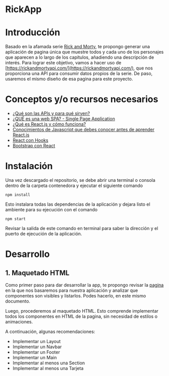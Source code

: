 # RickApp

# Introducción

Basado en la afamada serie [Rick and Morty](https://es.wikipedia.org/wiki/Rick_y_Morty), te propongo generar una aplicación de pagina única que muestre todos y cada uno de los personajes que aparecen a lo largo de los capítulos, añadiendo una descripción de interés. Para lograr este objetivo, vamos a hacer uso de [https://rickandmortyapi.com/](https://rickandmortyapi.com/), que nos proporciona una API para consumir datos propios de la serie. De paso, usaremos el mismo diseño de esa pagina para este proyecto.

# Conceptos y/o recursos necesarios

- [¿Qué son las APIs y para qué sirven?](https://youtu.be/u2Ms34GE14U)
- [¿QUÉ es una web SPA? - Single Page Application](https://youtu.be/Fr5QGdJZBVo)
- [¿Qué es React.js y cómo funciona?](https://youtu.be/lWQ69WX7-hA)
- [Conocimientos de Javascript que debes conocer antes de aprender React.js](https://dev.to/programador51/conocimientos-de-javascript-que-debes-conocer-antes-de-aprender-react-js-4j67)
- [React con Hooks](https://bluuweb.github.io/react/)
- [Bootstrap con React](https://react-bootstrap.github.io/)

# Instalación

Una vez descargado el repositorio, se debe abrir una terminal o consola dentro de la carpeta contenedora y ejecutar el siguiente comando

```shell
npm install
```

Esto instalara todas las dependencias de la aplicación y dejara listo el ambiente para su ejecución con el comando 

```shell
npm start
```

Revisar la salida de este comando en terminal para saber la dirección y el puerto de ejecución de la aplicación.

# Desarrollo

## 1. Maquetado HTML

Como primer paso para dar desarrollar la app, te propongo revisar la [pagina](https://rickandmortyapi.com/) en la que nos basaremos para nuestra aplicación y analizar que componentes son visibles y listarlos. Podes hacerlo, en este mismo documento.

Luego, procederemos al maquetado HTML. Esto comprende implementar todos los componentes en HTML de la pagina, sin necesidad de estilos o animaciones. 

A continuación, algunas recomendaciones:

- Implementar un Layout
- Implementar un Navbar
- Implementar un Footer
- Implementar un Main
- Implementar al menos una Section
- Implementar al menos una Tarjeta



